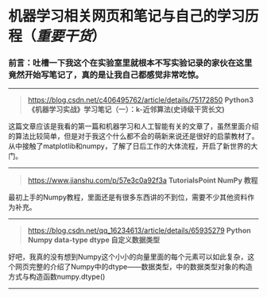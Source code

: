 # 机器学习相关网页和笔记与自己的学习历程（*重要干货*）
### 前言：吐槽一下我这个在实验室里就根本不写实验记录的家伙在这里竟然开始写笔记了，真的是让我自己都感觉非常吃惊。

---
> https://blog.csdn.net/c406495762/article/details/75172850 **Python3《机器学习实战》学习笔记（一）：k-近邻算法(史诗级干货长文)**

这篇文章应该是我看的第一篇和机器学习和人工智能有关的文章了，虽然里面介绍的算法比较简单，但是对于我这个什么都不会的萌新来说还是很好的启蒙教材了。从中接触了matplotlib和numpy，了解了日后工作的大体流程，开启了新世界的大门。

---
> https://www.jianshu.com/p/57e3c0a92f3a **TutorialsPoint NumPy 教程**

最初上手的Numpy教程，里面还是有很多东西讲的不到位，需要不少其他资料作为补充。

---
> https://blog.csdn.net/qq_16234613/article/details/65935279 **Python Numpy data-type dtype 自定义数据类型**

好吧，我真的没有想到Numpy这个小小的向量里面的每个元素可以如此复杂，这个网页完整的介绍了Numpy中的dtype——数据类型，中的数据类型对象的构造方式与构造函数numpy.dtype()

---
> 
